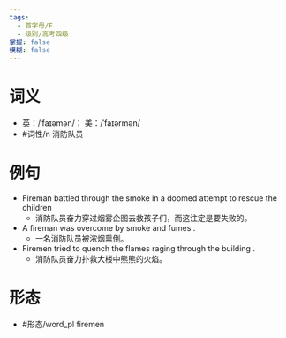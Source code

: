 ```yaml
---
tags:
  - 首字母/F
  - 级别/高考四级
掌握: false
模糊: false
---
```

# 词义
- 英：/ˈfaɪəmən/； 美：/ˈfaɪərmən/
- #词性/n  消防队员
# 例句
- Fireman battled through the smoke in a doomed attempt to rescue the children
	- 消防队员奋力穿过烟雾企图去救孩子们，而这注定是要失败的。
- A fireman was overcome by smoke and fumes .
	- 一名消防队员被浓烟熏倒。
- Firemen tried to quench the flames raging through the building .
	- 消防队员奋力扑救大楼中熊熊的火焰。
# 形态
- #形态/word_pl firemen
